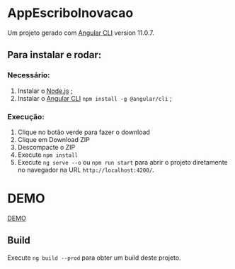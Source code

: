 # AppEscriboInovacao

Um projeto gerado com [Angular CLI](https://github.com/angular/angular-cli) version 11.0.7.

## Para instalar e rodar:

### Necessário:

1. Instalar o [Node.js](https://nodejs.org/en/) ;
2. Instalar o [Angular CLI](https://cli.angular.io/) `npm install -g @angular/cli` ;


### Execução:

1. Clique no botão verde para fazer o download
2. Clique em Download ZIP
3. Descompacte o ZIP
4. Execute `npm install`
5. Execute `ng serve --o` ou `npm run start` para abrir o projeto diretamente no navegador na URL `http://localhost:4200/`.

# DEMO

[DEMO](https://kevinmartins367.github.io/app-escribo-inovacao/) 

## Build

Execute `ng build --prod` para obter um build deste projeto.

